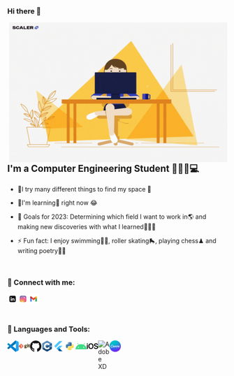 ### Hi there 👋

<img align="right" alt="GIF" src="giphy (2).gif" width="500" height="320" />

## I'm a Computer Engineering Student 👩🏻‍🎓💻
- 💫I try many different things to find my space 💫
- 🔭I'm learning🌱 right now 😂

- 🧭 Goals for 2023: Determining which field I want to work in🌎 and making new discoveries with what I learned🕵🏻‍♀️

- ⚡ Fun fact: I enjoy swimming🏊‍♀️, roller skating🛼, playing chess♟ and writing poetry✍🏻

<br />


### 📩 Connect with me:

[<img align="left" alt="linkedin | LinkedIn" width="24px" src="linkedin.webp"/>][linkedin]
[<img align="left" height="24" width="24" src="instangram.webp" />][instagram]
[<img align="left" height="24" width="24" src="gmail.webp" />][gmail]


<br />


[instagram]: https://www.instagram.com/sky_code_weaver
[linkedin]:https://www.linkedin.com/in/semanur-orhan-262372259/?originalSubdomain=tr
[gmail]: mailto:semanurorhan24@gmail.com
<br />

### 🔗 Languages and Tools:

[<img align="left" alt="Visual Studio Code" width="26px" src="https://raw.githubusercontent.com/github/explore/80688e429a7d4ef2fca1e82350fe8e3517d3494d/topics/visual-studio-code/visual-studio-code.png" />][vsCode]
[<img align="left" alt="Git" width="26px" src="https://raw.githubusercontent.com/github/explore/80688e429a7d4ef2fca1e82350fe8e3517d3494d/topics/git/git.png" />][Git]
[<img align="left" alt="GitHub" width="26px" src="https://raw.githubusercontent.com/github/explore/78df643247d429f6cc873026c0622819ad797942/topics/github/github.png" />][github]
[<img align="left" alt="GitHub" width="26px" 
src="https://raw.githubusercontent.com/github/explore/cebd63002168a05a6a642f309227eefeccd92950/topics/cpp/cpp.png"/>][C++]
[<img align="left" alt="Flutter" width="26px" src="https://raw.githubusercontent.com/github/explore/cebd63002168a05a6a642f309227eefeccd92950/topics/flutter/flutter.png" />][Flutter]
[<img align="left" alt="Python" width="26px" src="https://raw.githubusercontent.com/github/explore/cebd63002168a05a6a642f309227eefeccd92950/topics/python/python.png" />][Python]
[<img align="left" alt="Android" width="26px" src="https://raw.githubusercontent.com/github/explore/80688e429a7d4ef2fca1e82350fe8e3517d3494d/topics/android/android.png" />][Android]
[<img align="left" alt="Ios" width="26px" src="https://raw.githubusercontent.com/github/explore/cebd63002168a05a6a642f309227eefeccd92950/topics/ios/ios.png" />][IOS]
[<img align="left" alt="Adobe XD" width="26px" src="https://upload.wikimedia.org/wikipedia/commons/thumb/c/c2/Adobe_XD_CC_icon.svg/1200px-Adobe_XD_CC_icon.svg.png" />][Xd]
[<img align="left" alt="Canva" width="26px" src="canva.webp" />][Canva]
<br />

[Flutter]: https://flutter.dev/
[vsCode]: https://code.visualstudio.com/
[Git]: https://git-scm.com/
[Android]: https://www.android.com/
[github]: https://github.com/SemanurOrhan
[Python]: https://www.python.org/
[IOS]: https://www.apple.com/ios/ios-14/
[Xd]: https://www.adobe.com/products/xd.html
[Canva]: https://www.canva.com/tr_tr/
[C++]: https://isocpp.org/
<br />
<br />
